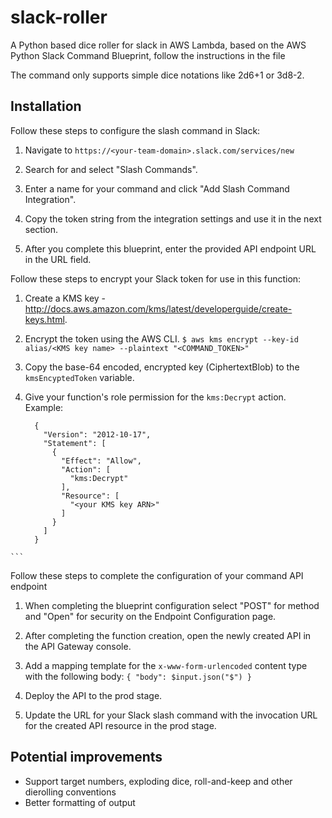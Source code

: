 # slack-roller
A Python based dice roller for slack in AWS Lambda, based on the AWS Python Slack Command Blueprint, follow the instructions in the file

The command only supports simple dice notations like 2d6+1 or 3d8-2.

## Installation

Follow these steps to configure the slash command in Slack:

  1. Navigate to `https://<your-team-domain>.slack.com/services/new`

  2. Search for and select "Slash Commands".

  3. Enter a name for your command and click "Add Slash Command Integration".

  4. Copy the token string from the integration settings and use it in the next section.

  5. After you complete this blueprint, enter the provided API endpoint URL in the URL field.


Follow these steps to encrypt your Slack token for use in this function:

  1. Create a KMS key - http://docs.aws.amazon.com/kms/latest/developerguide/create-keys.html.

  2. Encrypt the token using the AWS CLI.
     `$ aws kms encrypt --key-id alias/<KMS key name> --plaintext "<COMMAND_TOKEN>"`

  3. Copy the base-64 encoded, encrypted key (CiphertextBlob) to the `kmsEncyptedToken` variable.

  4. Give your function's role permission for the `kms:Decrypt` action.
     Example:
	 
	 ```
       {
         "Version": "2012-10-17",
         "Statement": [
           {
             "Effect": "Allow",
             "Action": [
               "kms:Decrypt"
             ],
             "Resource": [
               "<your KMS key ARN>"
             ]
           }
         ]
       }
	```

Follow these steps to complete the configuration of your command API endpoint

  1. When completing the blueprint configuration select "POST" for method and
     "Open" for security on the Endpoint Configuration page.

  2. After completing the function creation, open the newly created API in the
     API Gateway console.

  3. Add a mapping template for the `x-www-form-urlencoded` content type with the
     following body: `{ "body": $input.json("$") }`

  4. Deploy the API to the prod stage.

  5. Update the URL for your Slack slash command with the invocation URL for the
     created API resource in the prod stage.

## Potential improvements

- Support target numbers, exploding dice, roll-and-keep and other dierolling conventions
- Better formatting of output
